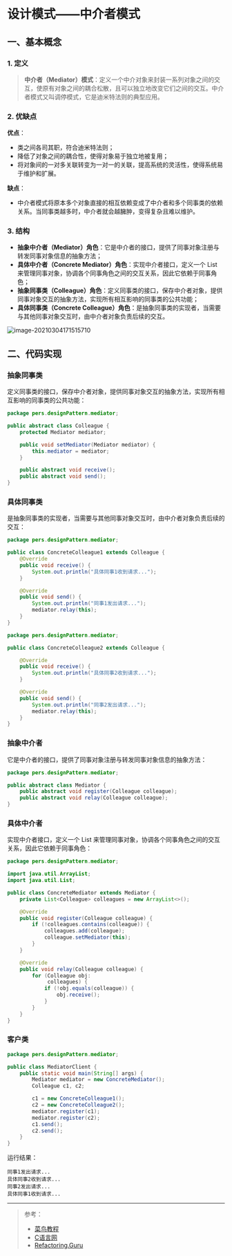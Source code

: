 # 设计模式——中介者模式

## 一、基本概念

### 1. 定义

> **中介者（Mediator）模式**：定义一个中介对象来封装一系列对象之间的交互，使原有对象之间的耦合松散，且可以独立地改变它们之间的交互。中介者模式又叫调停模式，它是迪米特法则的典型应用。

### 2. 优缺点

**优点**：

- 类之间各司其职，符合迪米特法则；
- 降低了对象之间的耦合性，使得对象易于独立地被复用；
- 将对象间的一对多关联转变为一对一的关联，提高系统的灵活性，使得系统易于维护和扩展。

**缺点**：

- 中介者模式将原本多个对象直接的相互依赖变成了中介者和多个同事类的依赖关系。当同事类越多时，中介者就会越臃肿，变得复杂且难以维护。

### 3. 结构

- **抽象中介者（Mediator）角色**：它是中介者的接口，提供了同事对象注册与转发同事对象信息的抽象方法；
- **具体中介者（Concrete Mediator）角色**：实现中介者接口，定义一个 List 来管理同事对象，协调各个同事角色之间的交互关系，因此它依赖于同事角色；
- **抽象同事类（Colleague）角色**：定义同事类的接口，保存中介者对象，提供同事对象交互的抽象方法，实现所有相互影响的同事类的公共功能；
- **具体同事类（Concrete Colleague）角色**：是抽象同事类的实现者，当需要与其他同事对象交互时，由中介者对象负责后续的交互。

![image-20210304171515710](http://blog-img-figure.oss-cn-chengdu.aliyuncs.com/img/image-20210304171515710.png)

## 二、代码实现

### 抽象同事类

定义同事类的接口，保存中介者对象，提供同事对象交互的抽象方法，实现所有相互影响的同事类的公共功能：

```java
package pers.designPattern.mediator;

public abstract class Colleague {
    protected Mediator mediator;

    public void setMediator(Mediator mediator) {
        this.mediator = mediator;
    }

    public abstract void receive();
    public abstract void send();
}
```

### 具体同事类

是抽象同事类的实现者，当需要与其他同事对象交互时，由中介者对象负责后续的交互：

```java
package pers.designPattern.mediator;

public class ConcreteColleague1 extends Colleague {
    @Override
    public void receive() {
        System.out.println("具体同事1收到请求...");
    }

    @Override
    public void send() {
        System.out.println("同事1发出请求...");
        mediator.relay(this);
    }
}
```

```java
package pers.designPattern.mediator;

public class ConcreteColleague2 extends Colleague {

    @Override
    public void receive() {
        System.out.println("具体同事2收到请求...");
    }

    @Override
    public void send() {
        System.out.println("同事2发出请求...");
        mediator.relay(this);
    }
}

```

### 抽象中介者

它是中介者的接口，提供了同事对象注册与转发同事对象信息的抽象方法：

```java
package pers.designPattern.mediator;

public abstract class Mediator {
    public abstract void register(Colleague colleague);
    public abstract void relay(Colleague colleague);
}
```

### 具体中介者

实现中介者接口，定义一个 List 来管理同事对象，协调各个同事角色之间的交互关系，因此它依赖于同事角色：

```java
package pers.designPattern.mediator;

import java.util.ArrayList;
import java.util.List;

public class ConcreteMediator extends Mediator {
    private List<Colleague> colleagues = new ArrayList<>();

    @Override
    public void register(Colleague colleague) {
        if (!colleagues.contains(colleague)) {
            colleagues.add(colleague);
            colleague.setMediator(this);
        }
    }

    @Override
    public void relay(Colleague colleague) {
        for (Colleague obj:
             colleagues) {
            if (!obj.equals(colleague)) {
                obj.receive();
            }
        }
    }
}
```

### 客户类

```java
package pers.designPattern.mediator;

public class MediatorClient {
    public static void main(String[] args) {
        Mediator mediator = new ConcreteMediator();
        Colleague c1, c2;

        c1 = new ConcreteColleague1();
        c2 = new ConcreteColleague2();
        mediator.register(c1);
        mediator.register(c2);
        c1.send();
        c2.send();
    }
}
```

运行结果：

```
同事1发出请求...
具体同事2收到请求...
同事2发出请求...
具体同事1收到请求...
```

***

> 参考：
>
> - [菜鸟教程](https://www.runoob.com/design-pattern/singleton-pattern.html)
> - [C语言网](http://c.biancheng.net/view/1338.html)
> - [Refactoring.Guru](https://refactoringguru.cn/)